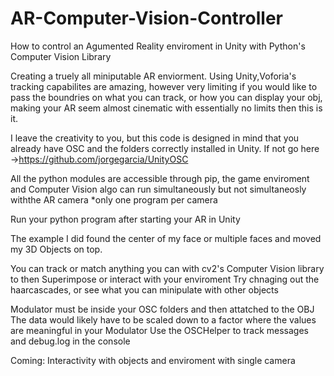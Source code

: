 # AR-Computer-Vision-Controller
How to control an Agumented Reality enviroment in Unity with Python's Computer Vision Library

Creating a truely all miniputable AR enviorment.
Using Unity,Voforia's tracking capabilites are amazing, however very limiting 
if you would like to pass the boundries on what you can track, or how you can display your obj, making your AR seem 
almost cinematic with essentially no limits then this is it.

I leave the creativity to you, but this code is designed in mind that you already have OSC and the folders correctly 
installed in Unity. If not go here ->https://github.com/jorgegarcia/UnityOSC

All the python modules are accessible through pip, the game enviroment and Computer Vision algo can run simultaneously but not simultaneosly withthe AR camera
*only one program per camera

Run your python program after starting your AR in Unity

The example I did found the center of my face or multiple faces and moved my 3D Objects on top.

You can track or match anything you can with cv2's Computer Vision library to then Superimpose or interact with your enviroment
Try chnaging out the haarcascades, or see what you can minipulate with other objects


Modulator must be inside your OSC folders and then attatched to the OBJ
The data would likely have to be scaled down to a factor where the values are meaningful in your Modulator
Use the OSCHelper to track messages and debug.log in the console
 
Coming: Interactivity with objects and enviroment with single camera
